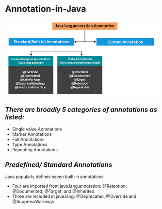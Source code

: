 # Annotation-in-Java


![java annotation diagram](images/JavaAnnotations.jpg)

##  <i> There are broadly 5 categories of annotations as listed: </i>

* Single value Annotations
* Marker Annotations
* Full Annotations
* Type Annotations
* Repeating Annotations

##  <i>  Predefined/ Standard Annotations </i>

Java popularly defines seven built-in annotations 

* Four are imported from java.lang.annotation: @Retention, @Documented, @Target, and @Inherited.
* Three are included in java.lang: @Deprecated, @Override and @SuppressWarnings
